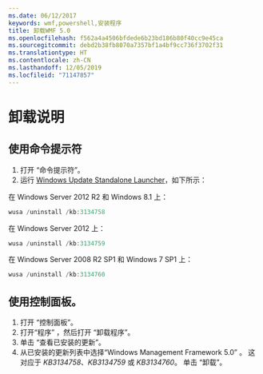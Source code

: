 ```yaml
---
ms.date: 06/12/2017
keywords: wmf,powershell,安装程序
title: 卸载WMF 5.0
ms.openlocfilehash: f562a4a4506bfdede6b23bd186b80f40cc9e45ca
ms.sourcegitcommit: debd2b38fb8070a7357bf1a4bf9cc736f3702f31
ms.translationtype: HT
ms.contentlocale: zh-CN
ms.lasthandoff: 12/05/2019
ms.locfileid: "71147857"
---
```

# <a name="uninstallation-instructions"></a>卸载说明

## <a name="using-command-prompt"></a>使用命令提示符

1. 打开  “命令提示符”。
2. 运行 [Windows Update Standalone Launcher](https://support.microsoft.com/en-us/kb/934307)，如下所示：

在 Windows Server 2012 R2 和 Windows 8.1 上：

```powershell
wusa /uninstall /kb:3134758
```

在 Windows Server 2012 上：

```powershell
wusa /uninstall /kb:3134759
```

在 Windows Server 2008 R2 SP1 和 Windows 7 SP1 上：

```powershell
wusa /uninstall /kb:3134760
```

## <a name="using-control-panel"></a>使用控制面板。

1. 打开  “控制面板”。
2. 打开“程序”  ，然后打开  “卸载程序”。
3. 单击  “查看已安装的更新”。
4. 从已安装的更新列表中选择“Windows Management Framework 5.0”  。 这对应于 *KB3134758*、*KB3134759* 或 *KB3134760*。 单击  “卸载”。
